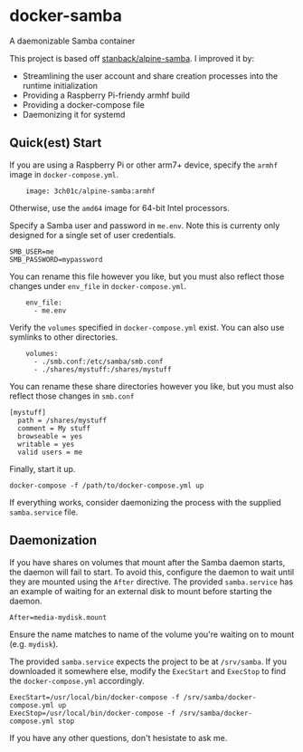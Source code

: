 # docker-samba
A daemonizable Samba container

This project is based off [stanback/alpine-samba](https://github.com/Stanback/alpine-samba). I improved it by:

* Streamlining the user account and share creation processes into the runtime initialization
* Providing a Raspberry Pi-friendy armhf build
* Providing a docker-compose file
* Daemonizing it for systemd

## Quick(est) Start

If you are using a Raspberry Pi or other arm7+ device, specify the `armhf` image in `docker-compose.yml`.
```
    image: 3ch01c/alpine-samba:armhf
```
Otherwise, use the `amd64` image for 64-bit Intel processors.

Specify a Samba user and password in `me.env`. Note this is currenty only designed for a single set of user credentials.
```
SMB_USER=me
SMB_PASSWORD=mypassword
```
You can rename this file however you like, but you must also reflect those changes under `env_file` in `docker-compose.yml`.
```
    env_file:
      - me.env
```
Verify the `volumes` specified in `docker-compose.yml` exist. You can also use symlinks to other directories.
```
    volumes:
      - ./smb.conf:/etc/samba/smb.conf
      - ./shares/mystuff:/shares/mystuff
```
You can rename these share directories however you like, but you must also reflect those changes in `smb.conf`
```
[mystuff]
  path = /shares/mystuff
  comment = My stuff
  browseable = yes
  writable = yes
  valid users = me
```
Finally, start it up.
```
docker-compose -f /path/to/docker-compose.yml up
```
If everything works, consider daemonizing the process with the supplied `samba.service` file.

## Daemonization

If you have shares on volumes that mount after the Samba daemon starts, the daemon will fail to start. To avoid this, configure the daemon to wait until they are mounted using the `After` directive. The provided `samba.service` has an example of waiting for an external disk to mount before starting the daemon.
```
After=media-mydisk.mount
```
Ensure the name matches to name of the volume you're waiting on to mount (e.g. `mydisk`).

The provided `samba.service` expects the project to be at `/srv/samba`. If you downloaded it somewhere else, modify the `ExecStart` and `ExecStop` to find the `docker-compose.yml` accordingly.
```
ExecStart=/usr/local/bin/docker-compose -f /srv/samba/docker-compose.yml up 
ExecStop=/usr/local/bin/docker-compose -f /srv/samba/docker-compose.yml stop
```
If you have any other questions, don't hesistate to ask me.